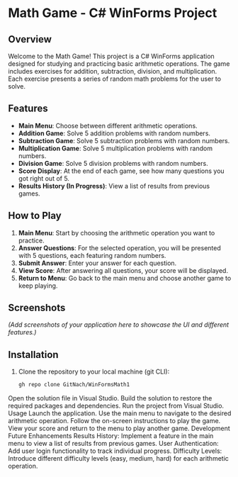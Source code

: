 # Math Game - C# WinForms Project

## Overview

Welcome to the Math Game! This project is a C# WinForms application designed for studying and practicing basic arithmetic operations. The game includes exercises for addition, subtraction, division, and multiplication. Each exercise presents a series of random math problems for the user to solve.

## Features

- **Main Menu**: Choose between different arithmetic operations.
- **Addition Game**: Solve 5 addition problems with random numbers.
- **Subtraction Game**: Solve 5 subtraction problems with random numbers.
- **Multiplication Game**: Solve 5 multiplication problems with random numbers.
- **Division Game**: Solve 5 division problems with random numbers.
- **Score Display**: At the end of each game, see how many questions you got right out of 5.
- **Results History (In Progress)**: View a list of results from previous games.

## How to Play

1. **Main Menu**: Start by choosing the arithmetic operation you want to practice.
2. **Answer Questions**: For the selected operation, you will be presented with 5 questions, each featuring random numbers.
3. **Submit Answer**: Enter your answer for each question.
4. **View Score**: After answering all questions, your score will be displayed.
5. **Return to Menu**: Go back to the main menu and choose another game to keep playing.

## Screenshots

*(Add screenshots of your application here to showcase the UI and different features.)*

## Installation

1. Clone the repository to your local machine (git CLI):
   ```bash
   gh repo clone GitNach/WinFormsMath1
Open the solution file in Visual Studio.
Build the solution to restore the required packages and dependencies.
Run the project from Visual Studio.
Usage
Launch the application.
Use the main menu to navigate to the desired arithmetic operation.
Follow the on-screen instructions to play the game.
View your score and return to the menu to play another game.
Development
Future Enhancements
Results History: Implement a feature in the main menu to view a list of results from previous games.
User Authentication: Add user login functionality to track individual progress.
Difficulty Levels: Introduce different difficulty levels (easy, medium, hard) for each arithmetic operation.


